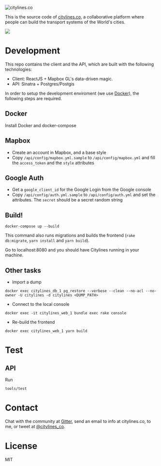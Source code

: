 ![citylines.co](https://user-images.githubusercontent.com/6061036/33101609-a6c7569a-cef7-11e7-8a49-1846b3ccf852.png)

This is the source code of [citylines.co](http://www.citylines.co), a collaborative platform where people can build the transport systems of the World's cities.

![](https://user-images.githubusercontent.com/6061036/38197618-92d53952-365f-11e8-92d7-0fafcf5a25a6.png)

Development
===========

This repo contains the client and the API, which are built with the following technologies:
- Client: ReactJS + Mapbox GL's data-driven magic.
- API: Sinatra + Postgres/Postgis

In order to setup the development enviroment (we use [Docker](https://www.docker.com/)), the following steps are required.

Docker
------
Install Docker and docker-compose

Mapbox
------
- Create an account in Mapbox, and a base style
- Copy `/api/config/mapbox.yml.sample` to `/api/config/mapbox.yml` and fill the `access_token` and the `style` attributes

Google Auth
-----------
- Get a `google_client_id` for the Google Login from the Google console
- Copy `/api/config/auth.yml.sample` to `/api/config/auth.yml` and set the attributes. The `secret` should be a secret random string

Build!
------

```
docker-compose up --build
```

This command also runs migrations and builds the frontend (`rake db:migrate`, `yarn install` and `yarn build`).

Go to localhost:8080 and you should have Citylines running in your machine.

Other tasks
-------

- Import a dump
```
docker exec citylines_db_1 pg_restore --verbose --clean --no-acl --no-owner -U citylines -d citylines <DUMP_PATH>
```

- Connect to the local console
```
docker exec -it citylines_web_1 bundle exec rake console
```

- Re-build the frontend
```
docker exec citylines_web_1 yarn build
```

Test
====
API
---
Run
```
tools/test
```

Contact
=======

Chat with the community at [Gitter](https://gitter.im/citylines/Lobby), send an email to info at citylines.co, to me, or tweet at [@citylines_co](https://twitter.com/citylines_co).

License
=======
MIT
